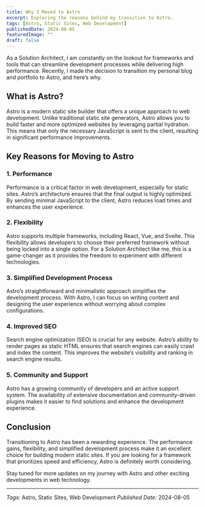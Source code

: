```yaml
---
title: Why I Moved to Astro
excerpt: Exploring the reasons behind my transition to Astro.
tags: [Astro, Static Sites, Web Development]
publishedDate: 2024-08-05
featuredImage: ""
draft: false
---
```


As a Solution Architect, I am constantly on the lookout for frameworks and tools that can streamline development processes while delivering high performance. Recently, I made the decision to transition my personal blog and portfolio to Astro, and here’s why.

## What is Astro?

Astro is a modern static site builder that offers a unique approach to web development. Unlike traditional static site generators, Astro allows you to build faster and more optimized websites by leveraging partial hydration. This means that only the necessary JavaScript is sent to the client, resulting in significant performance improvements.

## Key Reasons for Moving to Astro

### 1. Performance

Performance is a critical factor in web development, especially for static sites. Astro’s architecture ensures that the final output is highly optimized. By sending minimal JavaScript to the client, Astro reduces load times and enhances the user experience.

### 2. Flexibility

Astro supports multiple frameworks, including React, Vue, and Svelte. This flexibility allows developers to choose their preferred framework without being locked into a single option. For a Solution Architect like me, this is a game-changer as it provides the freedom to experiment with different technologies.

### 3. Simplified Development Process

Astro’s straightforward and minimalistic approach simplifies the development process. With Astro, I can focus on writing content and designing the user experience without worrying about complex configurations.

### 4. Improved SEO

Search engine optimization (SEO) is crucial for any website. Astro’s ability to render pages as static HTML ensures that search engines can easily crawl and index the content. This improves the website’s visibility and ranking in search engine results.

### 5. Community and Support

Astro has a growing community of developers and an active support system. The availability of extensive documentation and community-driven plugins makes it easier to find solutions and enhance the development experience.

## Conclusion

Transitioning to Astro has been a rewarding experience. The performance gains, flexibility, and simplified development process make it an excellent choice for building modern static sites. If you are looking for a framework that prioritizes speed and efficiency, Astro is definitely worth considering.

Stay tuned for more updates on my journey with Astro and other exciting developments in web technology.

---

*Tags:* Astro, Static Sites, Web Development
*Published Date:* 2024-08-05
